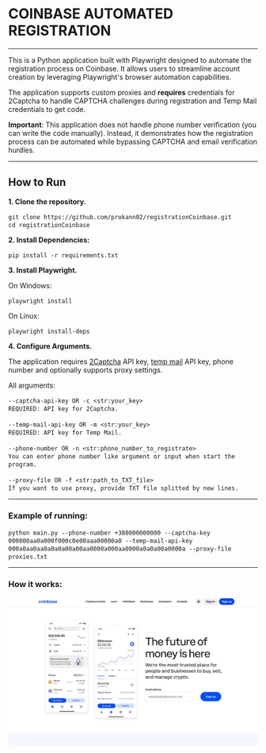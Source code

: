 <h1>COINBASE AUTOMATED REGISTRATION</h1>
<hr>
<p>This is a Python application built with Playwright designed to automate the registration process on Coinbase. It allows users to streamline account creation by leveraging Playwright's browser automation capabilities. </p>

<p>The application supports custom proxies and <b>requires</b> credentials for 2Captcha to handle CAPTCHA challenges during registration and Temp Mail credentials to get code.</p>

<p><b>Important</b>: This application does not handle phone number verification (you can write the code manually). Instead, it demonstrates how the registration process can be automated while bypassing CAPTCHA and email verification hurdles.</p>

<hr>
<h2>How to Run</h2>
<p><b>1. Clone the repository.</b></p>

```
git clone https://github.com/prokann02/registrationCoinbase.git
cd registrationCoinbase
```

<p><b>2. Install Dependencies:</b></p>

```
pip install -r requirements.txt
```

<p><b>3. Install Playwright.</b></p>
<p>On Windows:</p>

```
playwright install
```

<p>On Linux:</p>

```
playwright install-deps
```

<p><b>4. Configure Arguments.</b></p>
<p>The application requires <a href="https://2captcha.com/uk/enterpage">2Captcha</a> API key, <a href="https://temp-mail.org/uk/api">temp mail</a> API key, phone number and optionally supports proxy settings.</p> 
<p>All arguments:</p>

```
--captcha-api-key OR -c <str:your_key>
REQUIRED: API key for 2Captcha.

--temp-mail-api-key OR -m <str:your_key>
REQUIRED: API key for Temp Mail.

--phone-number OR -n <str:phone_number_to_registrate>
You can enter phone number like argument or input when start the program.

--proxy-file OR -f <str:path_to_TXT_file>
If you want to use proxy, provide TXT file splitted by new lines.
```

<hr>
<h3>Example of running:</h3>

```
python main.py --phone-number +380000000000 --captcha-key 000000aa0a000f000c0e00aaa00000a0 --temp-mail-api-key 000a0aa0aa0a0a0a00a00aa0000a000aa0000a0a0a00a0000a --proxy-file proxies.txt
```
<hr>
<h3>How it works:</h3>

[![Demo](readme_sources/preview.png)](https://youtu.be/2biH7M1PRKA)

